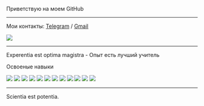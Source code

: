 Приветствую на моем GitHub 

<hr/>

Мои контакты: [Telegram](https://t.me/Desert_Viper) / [Gmail](Germes955@gmail.com)

<img src="https://www.codewars.com/users/MarciusCoreolan/badges/large?theme=light"/>

<hr/>

Experentia est optima magistra - Опыт есть лучший учитель

Освоеные навыки

<img src="https://img.shields.io/badge/HTML-4B0082?style=for-the-badge&logo=html5&logoColor=fff"/> <img src="https://img.shields.io/badge/CSS-4B0082?style=for-the-badge&logo=css3&logoColor=fff"/>
<img src="https://img.shields.io/badge/JavaScript-4B0082?style=for-the-badge&logo=javascript&logoColor=fff"/>
<img src="https://img.shields.io/badge/TypeScript-4B0082?style=for-the-badge&logo=typescript&logoColor=fff"/>
<img src="https://img.shields.io/badge/React-4B0082?style=for-the-badge&logo=react&logoColor=fff"/>
<img src="https://img.shields.io/badge/NextJs-4B0082?style=for-the-badge&logo=nextdotjs&logoColor=fff"/>
<img src="https://img.shields.io/badge/Redux-4B0082?style=for-the-badge&logo=redux&logoColor=fff"/>
<img src="https://img.shields.io/badge/ReduxToolkit-4B0082?style=for-the-badge&logo=redux&logoColor=fff"/>
<img src="https://img.shields.io/badge/ReduxSaga-4B0082?style=for-the-badge&logo=reduxsaga&logoColor=fff"/>
<img src="https://img.shields.io/badge/Webpack-4B0082?style=for-the-badge&logo=webpack&logoColor=fff"/>
<img src="https://img.shields.io/badge/Git-4B0082?style=for-the-badge&logo=git&logoColor=fff"/>
<img src="https://img.shields.io/badge/Axios-4B0082?style=for-the-badge&logo=axios&logoColor=fff"/>

<hr/>

Scientia est potentia.
